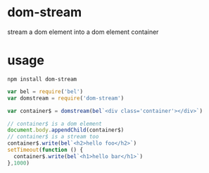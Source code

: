 # dom-stream
stream a dom element into a dom element container

# usage
`npm install dom-stream`

```js
var bel = require('bel')
var domstream = require('dom-stream')

var container$ = domstream(bel`<div class='container'></div>`)

// container$ is a dom element
document.body.appendChild(container$)
// container$ is a stream too
container$.write(bel`<h2>hello foo</h2>`)
setTimeout(function () {
  container$.write(bel`<h1>hello bar</h1>`)
},1000)
```
